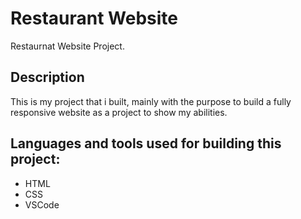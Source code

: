 # Restaurant Website

Restaurnat Website Project.

## Description

This is my project that i built, mainly with the purpose to build a fully responsive website as a project to show my abilities.

## Languages and tools used for building this project:
- HTML
- CSS 
- VSCode
